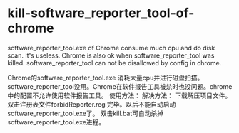 # kill-software_reporter_tool-of-chrome
software_reporter_tool.exe of Chrome consume much cpu and do disk scan. It's useless. Chrome is also ok when software_reporter_tool was killed. software_reporter_tool can not be disallowed by config in chrome. 

Chrome的software_reporter_tool.exe  消耗大量cpu并进行磁盘扫描。software_reporter_tool没用。Chrome在软件报告工具被杀时也没问题。chrome中的配置不允许使用软件报告工具。  使用方法： 解决方法：  下载解压项目文件。 双击注册表文件forbidReporter.reg 完毕。以后不能自动启动software_reporter_tool.exe了。 双击kill.bat可自动杀掉software_reporter_tool.exe进程。
